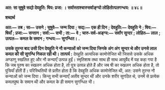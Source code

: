 **अत: सा सुषुवे सद्यो देवहूति: षिय: प्रजा: ।** **सर्वास्ताश्चारुसर्वाङ्ग्यो लोहितोत्पलगन्धय: ॥ ४८॥** 

**शब्दार्थ** 

**अत:—** **तब** **; सा—** **उसने** **; सुषुवे—** **जन्म दिया** **; सद्य:—** **एक ही दिन** **; देवहूति:—** **देवहूति ने** **; षिय:—** **षियाँ** **; प्रजा:—** **सन्तान** **; सर्वा:—** **सभी** **; ता:—** **वे** **; चारु-सर्व-अङ्ग्य:—** **सर्वांग सुन्दर** **; लोहित—** **लाल** **; उत्पल—** **कमल के समान** **;** **गन्धय:—** **सुगन्धित।** **.** 

**उसके तुरन्त बाद उसी दिन देवहूति ने नौ कन्याओं को जन्म दिया जिनके अंग अंग** **सुन्दर थे और उनसे लाल कमल की सी सुगन्धि निकल रही थी।** **तात्पर्य :** देवहूति अत्यधिक कामोत्तेजित थी जिससे उसके अधिक अण्डाणु स्खलित हुए और नौ कन्याएँ उत्पन्न हुईं। स्मृतिशाष तथा साथ ही साथ आयुर्वेद में यह कहा गया है कि जब पुरुष का स्खलन अधिक होता है, तो पुत्र उत्पन्न होते हैं और जब षी का स्खलन अधिक होता है, तो पुत्रियाँ होती हैं। परिस्थितियों से प्रतीत होता है कि देवहूति अधिक कामोत्तेजित थी, अत: उसने तुरन्त नौ कन्याओं को जन्म दिया। किन्तु सभी कन्याएँ अतीव सुन्दर थीं और उनके शरीर सुगठित थे, उनमें से प्रत्येक कमलपुष्प के समान थी और कमल के ही समान सुगन्धित भी।  